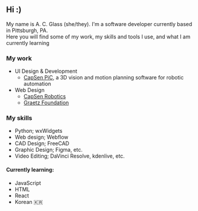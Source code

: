 ## Hi :)
My name is A. C. Glass (she/they). I'm a software developer currently based in Pittsburgh, PA.  
Here you will find some of my work, my skills and tools I use, and what I am currently learning

### My work
- UI Design & Development
  - [CapSen PiC](https://www.capsenrobotics.com/pic), a 3D vision and motion planning software for robotic automation
- Web Design
  - [CapSen Robotics](www.capsenrobotics.com)
  - [Graetz Foundation](www.graetzfoundation.org)

### My skills
- Python; wxWidgets
- Web design; Webflow
- CAD Design; FreeCAD
- Graphic Design; Figma, etc.
- Video Editing; DaVinci Resolve, kdenlive, etc.
#### Currently learning:
- JavaScript
- HTML
- React
- Korean 🇰🇷
